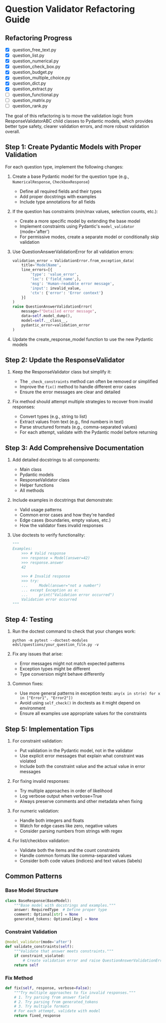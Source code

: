 # Question Validator Refactoring Guide

## Refactoring Progress

- [x] question_free_text.py
- [x] question_list.py
- [x] question_numerical.py  
- [x] question_check_box.py
- [x] question_budget.py
- [x] question_multiple_choice.py
- [x] question_dict.py
- [x] question_extract.py
- [ ] question_functional.py
- [ ] question_matrix.py
- [ ] question_rank.py

The goal of this refactoring is to move the validation logic from ResponseValidatorABC child classes to Pydantic models, which provides better type safety, clearer validation errors, and more robust validation overall.

## Step 1: Create Pydantic Models with Proper Validation

For each question type, implement the following changes:

1. Create a base Pydantic model for the question type (e.g., `NumericalResponse`, `CheckboxResponse`)
   - Define all required fields and their types
   - Add proper docstrings with examples
   - Include type annotations for all fields

2. If the question has constraints (min/max values, selection counts, etc.):
   - Create a more specific model by extending the base model
   - Implement constraints using Pydantic's `model_validator` (mode='after')
   - For permissive modes, create a separate model or conditionally skip validation

3. Use QuestionAnswerValidationError for all validation errors:
   ```python
   validation_error = ValidationError.from_exception_data(
       title='ModelName',
       line_errors=[{
           'type': 'value_error',
           'loc': ('field_name',),
           'msg': 'Human-readable error message',
           'input': invalid_value,
           'ctx': {'error': 'Error context'}
       }]
   )
   raise QuestionAnswerValidationError(
       message=f"Detailed error message",
       data=self.model_dump(),
       model=self.__class__,
       pydantic_error=validation_error
   )
   ```

4. Update the create_response_model function to use the new Pydantic models

## Step 2: Update the ResponseValidator

1. Keep the ResponseValidator class but simplify it:
   - The `_check_constraints` method can often be removed or simplified
   - Improve the `fix()` method to handle different error cases
   - Ensure the error messages are clear and detailed

2. Fix method should attempt multiple strategies to recover from invalid responses:
   - Convert types (e.g., string to list)
   - Extract values from text (e.g., find numbers in text)
   - Parse structured formats (e.g., comma-separated values)
   - For each attempt, validate with the Pydantic model before returning

## Step 3: Add Comprehensive Documentation

1. Add detailed docstrings to all components:
   - Main class
   - Pydantic models
   - ResponseValidator class
   - Helper functions
   - All methods

2. Include examples in docstrings that demonstrate:
   - Valid usage patterns
   - Common error cases and how they're handled
   - Edge cases (boundaries, empty values, etc.)
   - How the validator fixes invalid responses

3. Use doctests to verify functionality:
   ```python
   """
   Examples:
       >>> # Valid response
       >>> response = Model(answer=42)
       >>> response.answer
       42
       
       >>> # Invalid response
       >>> try:
       ...     Model(answer="not a number")
       ... except Exception as e:
       ...     print("Validation error occurred")
       Validation error occurred
   """
   ```

## Step 4: Testing

1. Run the doctest command to check that your changes work:
   ```
   python -m pytest --doctest-modules edsl/questions/your_question_file.py -v
   ```

2. Fix any issues that arise:
   - Error messages might not match expected patterns
   - Exception types might be different
   - Type conversion might behave differently

3. Common fixes:
   - Use more general patterns in exception tests: `any(x in str(e) for x in ["Error1", "Error2"])`
   - Avoid using `self_check()` in doctests as it might depend on environment
   - Ensure all examples use appropriate values for the constraints

## Step 5: Implementation Tips

1. For constraint validation:
   - Put validation in the Pydantic model, not in the validator
   - Use explicit error messages that explain what constraint was violated
   - Include both the constraint value and the actual value in error messages

2. For fixing invalid responses:
   - Try multiple approaches in order of likelihood
   - Log verbose output when verbose=True
   - Always preserve comments and other metadata when fixing

3. For numeric validation:
   - Handle both integers and floats
   - Watch for edge cases like zero, negative values
   - Consider parsing numbers from strings with regex

4. For list/checkbox validation:
   - Validate both the items and the count constraints
   - Handle common formats like comma-separated values
   - Consider both code values (indices) and text values (labels)

## Common Patterns

### Base Model Structure
```python
class BaseResponse(BaseModel):
    """Base model with docstrings and examples."""
    answer: RequiredType  # Define proper type
    comment: Optional[str] = None
    generated_tokens: Optional[Any] = None
```

### Constraint Validation
```python
@model_validator(mode='after')
def validate_constraints(self):
    """Validate that answer meets constraints."""
    if constraint_violated:
        # Create validation error and raise QuestionAnswerValidationError
    return self
```

### Fix Method
```python
def fix(self, response, verbose=False):
    """Try multiple approaches to fix invalid responses."""
    # 1. Try parsing from answer field
    # 2. Try parsing from generated_tokens
    # 3. Try multiple formats
    # For each attempt, validate with model
    return fixed_response
```
